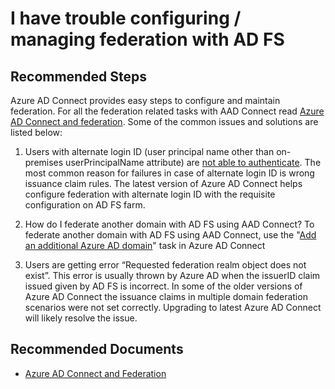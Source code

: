 <properties
	pageTitle="Synchronizing AD to Azure AD/Azure AD Connect AD FS Configuration"
	description="Synchronizing AD to Azure AD/Azure AD Connect AD FS Configuration"
	service="microsoft.activedirectory"
	resource="activedirectory"
	authors="cychua"
	ms.author="cychua"
	displayOrder=""
	selfHelpType="generic"
	supportTopicIds="32404463,32629768"
	resourceTags=""
	productPesIds="16578,16666"
	cloudEnvironments="public, Fairfax, Mooncake, usnat, ussec"
	articleId="2646c216-624d-41f2-896c-1b3741b691f8"
	ownershipId="AzureIdentity_DirectoryObjectManagement"
/>

# I have trouble configuring / managing federation with AD FS

## **Recommended Steps**

Azure AD Connect provides easy steps to configure and maintain federation. For all the federation related tasks with AAD Connect read [Azure AD Connect and federation](https://docs.microsoft.com/azure/active-directory/connect/active-directory-aadconnectfed-whatis). Some of the common issues and solutions are listed below:

1. Users with alternate login ID (user principal name other than on-premises userPrincipalName attribute) are [not able to authenticate](https://docs.microsoft.com/azure/active-directory/connect/active-directory-aadconnect-federation-management#federate-with-azure-ad-using-alternateid-a-namealternateida). The most common reason for failures in case of alternate login ID is wrong issuance claim rules. The latest version of Azure AD Connect helps configure federation with alternate login ID with the requisite configuration on AD FS farm.

2. How do I federate another domain with AD FS using AAD Connect?
To federate another domain with AD FS using AAD Connect, use the "[Add an additional Azure AD domain](https://docs.microsoft.com/azure/active-directory/connect/active-directory-aadconnect-federation-management#add-a-federated-domain-a-nameaddfeddomaina)" task in Azure AD Connect

3. Users are getting error “Requested federation realm object does not exist”. This error is usually thrown by Azure AD when the issuerID claim issued given by AD FS is incorrect. In some of the older versions of Azure AD Connect the issuance claims in multiple domain federation scenarios were not set correctly. Upgrading to latest Azure AD Connect will likely resolve the issue.


## **Recommended Documents**

* [Azure AD Connect and Federation](https://docs.microsoft.com/azure/active-directory/connect/active-directory-aadconnectfed-whatis)
<br>
